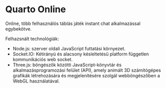 # Quarto Online

Online, több felhasználós táblás játék instant chat alkalmazással egybekötve.<br/>

Felhazsnált technológiák:<br/>

* Node.js: szerver oldali JavaScript futtatási környezet.<br/>
* Socket.IO: Kétirányú és alacsony késleltetésű platform független kommunikációs web socket.<br/>
* Three.js: böngészők közötti JavaScript-könyvtár és alkalmazásprogramozási felület (API), amely animált 3D számítógépes grafikák létrehozására és megjelenítésére szolgál webböngészőben a WebGL használatával.<br/>
